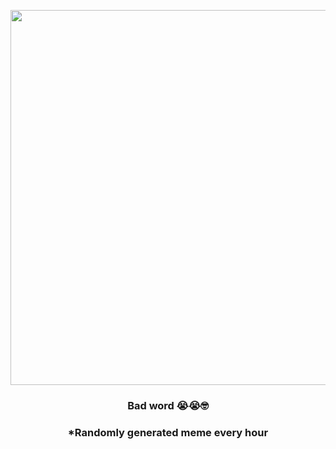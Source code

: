 <p align="center">
        <img src="https://i.redd.it/6gxp0yp1ao991.gif" width="600" height="600">
        </p>
        <h3 align="center">Bad word 😭😭🤓</h3>
        <h3 align="center">*Randomly generated meme every hour</h3>
    